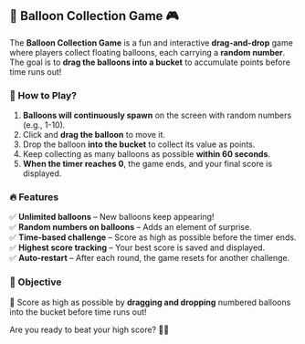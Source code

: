 ## 🎈 **Balloon Collection Game** 🎮  

The **Balloon Collection Game** is a fun and interactive **drag-and-drop** game where players collect floating balloons, each carrying a **random number**. The goal is to **drag the balloons into a bucket** to accumulate points before time runs out!  

### **📝 How to Play?**
1. **Balloons will continuously spawn** on the screen with random numbers (e.g., 1-10).  
2. Click and **drag the balloon** to move it.  
3. Drop the balloon **into the bucket** to collect its value as points.  
4. Keep collecting as many balloons as possible **within 60 seconds**.  
5. **When the timer reaches 0**, the game ends, and your final score is displayed.  

### **🔥 Features**
✅ **Unlimited balloons** – New balloons keep appearing!  
✅ **Random numbers on balloons** – Adds an element of surprise.  
✅ **Time-based challenge** – Score as high as possible before the timer ends.  
✅ **Highest score tracking** – Your best score is saved and displayed.  
✅ **Auto-restart** – After each round, the game resets for another challenge.  

### **🎯 Objective**
🎯 Score as high as possible by **dragging and dropping** numbered balloons into the bucket before time runs out!  

Are you ready to beat your high score? 🚀✨
